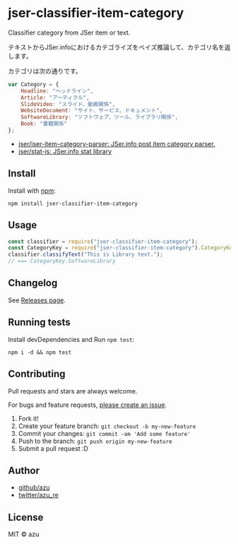# jser-classifier-item-category

Classifier category from JSer item or text.

テキストからJSer.infoにおけるカテゴライズをベイズ推論して、カテゴリ名を返します。

カテゴリは次の通りです。

```js
var Category = {
    Headline: "ヘッドライン",
    Article: "アーティクル",
    SlideVideo: "スライド、動画関係",
    WebsiteDocument: "サイト、サービス、ドキュメント",
    SoftwareLibrary: "ソフトウェア、ツール、ライブラリ関係",
    Book: "書籍関係"
};
```

- [jser/jser-item-category-parser: JSer.info post item category parser.](https://github.com/jser/jser-item-category-parser)
- [jser/stat-js: JSer.info stat library](https://github.com/jser/stat-js)


## Install

Install with [npm](https://www.npmjs.com/):

    npm install jser-classifier-item-category

## Usage

```js
const classifier = require("jser-classifier-item-category");
const CategoryKey = require("jser-classifier-item-category").CategoryKey;
classifier.classifyText("This is Library text.");
// === CategoryKey.SoftwareLibrary
```

## Changelog

See [Releases page](https://github.com/jser/classifier-item-category/releases).

## Running tests

Install devDependencies and Run `npm test`:

    npm i -d && npm test

## Contributing

Pull requests and stars are always welcome.

For bugs and feature requests, [please create an issue](https://github.com/jser/classifier-item-category/issues).

1. Fork it!
2. Create your feature branch: `git checkout -b my-new-feature`
3. Commit your changes: `git commit -am 'Add some feature'`
4. Push to the branch: `git push origin my-new-feature`
5. Submit a pull request :D

## Author

- [github/azu](https://github.com/azu)
- [twitter/azu_re](https://twitter.com/azu_re)

## License

MIT © azu
